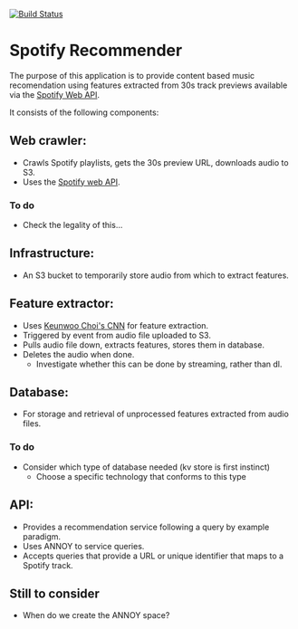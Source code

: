 [![Build Status](https://travis-ci.org/rtjfarrimond/spotify-recommender.svg?branch=master)](https://travis-ci.org/rtjfarrimond/spotify-recommender)

# Spotify Recommender
The purpose of this application is to provide content based music
recomendation using features extracted from 30s track previews available via
the [Spotify Web API](https://developer.spotify.com/documentation/web-api/).

It consists of the following components:


## Web crawler:
* Crawls Spotify playlists, gets the 30s preview URL, downloads audio to S3.
* Uses the [Spotify web API](https://developer.spotify.com/documentation/web-api/quick-start/).

### To do
* Check the legality of this...


## Infrastructure:
* An S3 bucket to temporarily store audio from which to extract features.


## Feature extractor:
* Uses [Keunwoo Choi's CNN](https://github.com/keunwoochoi/transfer_learning_music)
  for feature extraction.
* Triggered by event from audio file uploaded to S3.
* Pulls audio file down, extracts features, stores them in database.
* Deletes the audio when done.
  * Investigate whether this can be done by streaming, rather than dl.


## Database:
* For storage and retrieval of unprocessed features extracted from audio files.

### To do
* Consider which type of database needed (kv store is first instinct)
  * Choose a specific technology that conforms to this type


## API:
* Provides a recommendation service following a query by example paradigm.
* Uses ANNOY to service queries.
* Accepts queries that provide a URL or unique identifier that maps to a Spotify track.


## Still to consider
* When do we create the ANNOY space?
